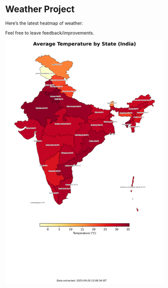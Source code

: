 # Weather Project

Here’s the latest heatmap of weather:

Feel free to leave feedback/improvements.

![India Heatmap](docs/assets/india_heatmap.png?v=CE581D)
